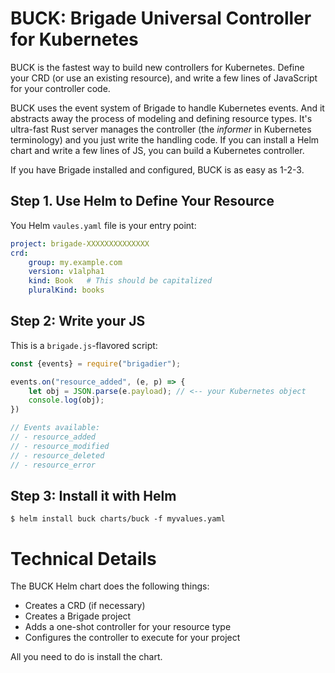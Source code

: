 # BUCK: Brigade Universal Controller for Kubernetes

BUCK is the fastest way to build new controllers for Kubernetes. Define your CRD (or use an existing resource), and write a few lines of JavaScript for your controller code.

BUCK uses the event system of Brigade to handle Kubernetes events. And it abstracts away the process of modeling and defining resource types. It's ultra-fast Rust server manages the controller (the _informer_ in Kubernetes terminology) and you just write the handling code. If you can install a Helm chart and write a few lines of JS, you can build a Kubernetes controller.

If you have Brigade installed and configured, BUCK is as easy as 1-2-3.

## Step 1. Use Helm to Define Your Resource

You Helm `vaules.yaml` file is your entry point:

```yaml
project: brigade-XXXXXXXXXXXXXX
crd:
    group: my.example.com
    version: v1alpha1
    kind: Book   # This should be capitalized
    pluralKind: books
```

## Step 2: Write your JS

This is a `brigade.js`-flavored script:

```javascript
const {events} = require("brigadier");

events.on("resource_added", (e, p) => {
    let obj = JSON.parse(e.payload); // <-- your Kubernetes object
    console.log(obj);
})

// Events available:
// - resource_added
// - resource_modified
// - resource_deleted
// - resource_error
```

## Step 3: Install it with Helm

```console
$ helm install buck charts/buck -f myvalues.yaml
```

# Technical Details

The BUCK Helm chart does the following things:

- Creates a CRD (if necessary)
- Creates a Brigade project
- Adds a one-shot controller for your resource type
- Configures the controller to execute for your project

All you need to do is install the chart.